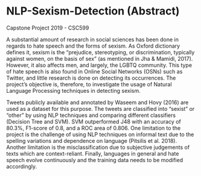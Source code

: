 # NLP-Sexism-Detection (Abstract)
Capstone Project 2019 - CSC599

A substantial amount of research in social sciences has been done in regards to hate speech and the forms of sexism. As Oxford dictionary defines it, sexism is the “prejudice, stereotyping, or discrimination, typically against women, on the basis of sex” (as mentioned in Jha & Mamidi, 2017). However, it also affects men, and largely, the LGBTQ community. This type of hate speech is also found in Online Social Networks (OSNs) such as Twitter, and little research is done on detecting its occurrences. The project’s objective is, therefore, to investigate the usage of Natural Language Processing techniques in detecting sexism. 

Tweets publicly available and annotated by Waseem and Hovy (2016) are used as a dataset for this purpose. The tweets are classified into “sexist” or “other” by using NLP techniques and comparing different classifiers (Decision Tree and SVM). SVM outperformed J48 with an accuracy of 80.3%, F1-score of 0.8, and a ROC area of 0.806. One limitation to the project is the challenge of using NLP techniques on informal text due to the spelling variations and dependence on language (Pitsilis et al. 2018). Another limitation is the misclassification due to subjective judgements of texts which are context-reliant. Finally, languages in general and hate speech evolve continuously and the training data needs to be modified accordingly.
